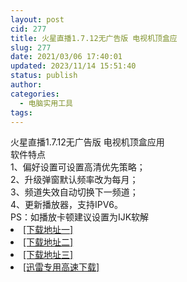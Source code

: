 ```yaml
---
layout: post
cid: 277
title: 火星直播1.7.12无广告版 电视机顶盒应
slug: 277
date: 2021/03/06 17:40:01
updated: 2023/11/14 15:51:40
status: publish
author: 
categories: 
  - 电脑实用工具
tags: 
---
```



<div alt="潮男心博客 www.cnx0.com">
	<div>
		火星直播1.7.12无广告版 电视机顶盒应用
	</div>
	<div>
	</div>
	<div>
		软件特点
	</div>
	<div>
		1、偏好设置可设置高清优先策略；
	</div>
	<div>
		2、升级弹窗默认频率改为每月；
	</div>
	<div>
		3、频道失效自动切换下一频道；
	</div>
	<div>
		4、更新播放器，支持IPV6。
	</div>
	<div>
	</div>
	<div>
		PS：如播放卡顿建议设置为IJK软解
	</div>
	<li>
		<a href="http://116.255.150.52/soft/UploadFile/2021/210306hx.rar" target="_blank">[下载地址一]</a>
	</li>
	<li>
		<a href="http://116.255.169.220/soft/UploadFile/2021/210306hx.rar" target="_blank">[下载地址二]</a>
	</li>
	<li>
		<a href="http://dx.qqyewu.com/soft/UploadFile/2021/210306hx.rar" target="_blank">[下载地址三]</a>
	</li>
	<li>
		<a href="https://djblog.cn/soft/download.asp?softid=24674&amp;downid=9&amp;id=25527" target="_blank">[迅雷专用高速下载]</a>
	</li>
</div>